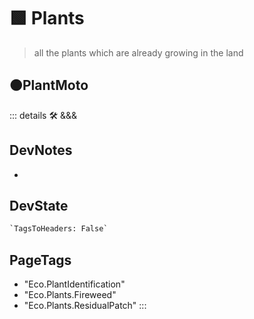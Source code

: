 # 🟩  <eco>Plants</eco>

> all the plants which are already growing in the land

## 🟠<moto>PlantMoto</moto>

::: details 🛠 <dev>&&&</dev>

## DevNotes

-

## DevState

```py
`TagsToHeaders: False`
```

<h2>PageTags</h2>

- "Eco.PlantIdentification"
- "Eco.Plants.Fireweed"
- "Eco.Plants.ResidualPatch"
:::
